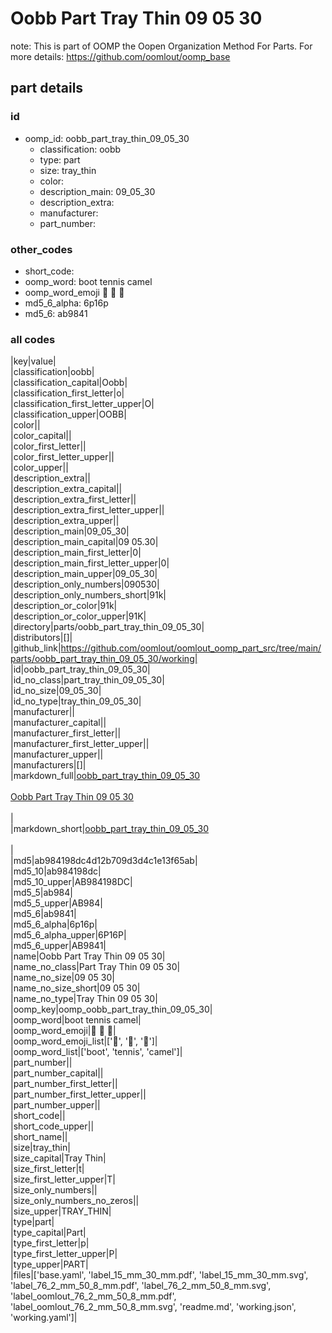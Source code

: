 # Oobb Part Tray Thin 09 05 30  

note: This is part of OOMP the Oopen Organization Method For Parts. For more details: https://github.com/oomlout/oomp_base

##  part details





### id
* oomp_id: oobb_part_tray_thin_09_05_30
  * classification: oobb
  * type: part
  * size: tray_thin
  * color: 
  * description_main: 09_05_30
  * description_extra: 
  * manufacturer: 
  * part_number: 

### other_codes
* short_code: 
* oomp_word: boot tennis camel
* oomp_word_emoji :boot: :tennis: :camel:
* md5_6_alpha: 6p16p
* md5_6: ab9841

### all codes 
|key|value|  
|classification|oobb|  
|classification_capital|Oobb|  
|classification_first_letter|o|  
|classification_first_letter_upper|O|  
|classification_upper|OOBB|  
|color||  
|color_capital||  
|color_first_letter||  
|color_first_letter_upper||  
|color_upper||  
|description_extra||  
|description_extra_capital||  
|description_extra_first_letter||  
|description_extra_first_letter_upper||  
|description_extra_upper||  
|description_main|09_05_30|  
|description_main_capital|09 05.30|  
|description_main_first_letter|0|  
|description_main_first_letter_upper|0|  
|description_main_upper|09_05_30|  
|description_only_numbers|090530|  
|description_only_numbers_short|91k|  
|description_or_color|91k|  
|description_or_color_upper|91K|  
|directory|parts/oobb_part_tray_thin_09_05_30|  
|distributors|[]|  
|github_link|https://github.com/oomlout/oomlout_oomp_part_src/tree/main/parts/oobb_part_tray_thin_09_05_30/working|  
|id|oobb_part_tray_thin_09_05_30|  
|id_no_class|part_tray_thin_09_05_30|  
|id_no_size|09_05_30|  
|id_no_type|tray_thin_09_05_30|  
|manufacturer||  
|manufacturer_capital||  
|manufacturer_first_letter||  
|manufacturer_first_letter_upper||  
|manufacturer_upper||  
|manufacturers|[]|  
|markdown_full|[oobb_part_tray_thin_09_05_30](https://github.com/oomlout/oomlout_oomp_part_src/tree/main/parts/oobb_part_tray_thin_09_05_30/working)<br>[](https://github.com/oomlout/oomlout_oomp_part_src/tree/main/parts/oobb_part_tray_thin_09_05_30/working)<br>[Oobb Part Tray Thin 09 05 30](https://github.com/oomlout/oomlout_oomp_part_src/tree/main/parts/oobb_part_tray_thin_09_05_30/working)<br><br>|  
|markdown_short|[oobb_part_tray_thin_09_05_30](https://github.com/oomlout/oomlout_oomp_part_src/tree/main/parts/oobb_part_tray_thin_09_05_30/working)<br><br>|  
|md5|ab984198dc4d12b709d3d4c1e13f65ab|  
|md5_10|ab984198dc|  
|md5_10_upper|AB984198DC|  
|md5_5|ab984|  
|md5_5_upper|AB984|  
|md5_6|ab9841|  
|md5_6_alpha|6p16p|  
|md5_6_alpha_upper|6P16P|  
|md5_6_upper|AB9841|  
|name|Oobb Part Tray Thin 09 05 30|  
|name_no_class|Part Tray Thin 09 05 30|  
|name_no_size|09 05 30|  
|name_no_size_short|09 05 30|  
|name_no_type|Tray Thin 09 05 30|  
|oomp_key|oomp_oobb_part_tray_thin_09_05_30|  
|oomp_word|boot tennis camel|  
|oomp_word_emoji|:boot: :tennis: :camel:|  
|oomp_word_emoji_list|[':boot:', ':tennis:', ':camel:']|  
|oomp_word_list|['boot', 'tennis', 'camel']|  
|part_number||  
|part_number_capital||  
|part_number_first_letter||  
|part_number_first_letter_upper||  
|part_number_upper||  
|short_code||  
|short_code_upper||  
|short_name||  
|size|tray_thin|  
|size_capital|Tray Thin|  
|size_first_letter|t|  
|size_first_letter_upper|T|  
|size_only_numbers||  
|size_only_numbers_no_zeros||  
|size_upper|TRAY_THIN|  
|type|part|  
|type_capital|Part|  
|type_first_letter|p|  
|type_first_letter_upper|P|  
|type_upper|PART|  
|files|['base.yaml', 'label_15_mm_30_mm.pdf', 'label_15_mm_30_mm.svg', 'label_76_2_mm_50_8_mm.pdf', 'label_76_2_mm_50_8_mm.svg', 'label_oomlout_76_2_mm_50_8_mm.pdf', 'label_oomlout_76_2_mm_50_8_mm.svg', 'readme.md', 'working.json', 'working.yaml']|  
